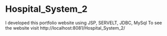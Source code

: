 # Hospital_System_2
I developed this portfolio website using JSP, SERVELT, JDBC, MySql To see the website visit http://localhost:8081/Hospital_System_2/
